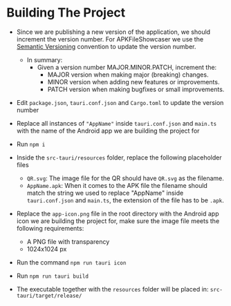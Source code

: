 # Building The Project
- Since we are publishing a new version of the application, we should increment the version number. For APKFileShowcaser we use the [Semantic Versioning](https://semver.org/) convention to update the version number.
    - In summary:
      - Given a version number MAJOR.MINOR.PATCH, increment the:
        - MAJOR version when making major (breaking) changes.
        - MINOR version when adding new features or improvements.
        - PATCH version when making bugfixes or small improvements.


- Edit `package.json`, `tauri.conf.json` and `Cargo.toml` to update the version number
- Replace all instances of `"AppName"` inside `tauri.conf.json` and `main.ts` with the name of the Android app we are building the project for
- Run `npm i`
- Inside the `src-tauri/resources` folder, replace the following placeholder files
  - `QR.svg`: The image file for the QR should have `QR.svg` as the filename.
  - `AppName.apk`: When it comes to the APK file the filename should match the string we used to replace "AppName" inside `tauri.conf.json` and `main.ts`, the extension of the file has to be `.apk`.
- Replace the `app-icon.png` file in the root directory with the Android app icon we are building the project for, make sure the image file meets the following requirements:
  - A PNG file with transparency
  - 1024x1024 px
- Run the command `npm run tauri icon`
- Run `npm run tauri build`
- The executable together with the `resources` folder will be placed in: `src-tauri/target/release/`
